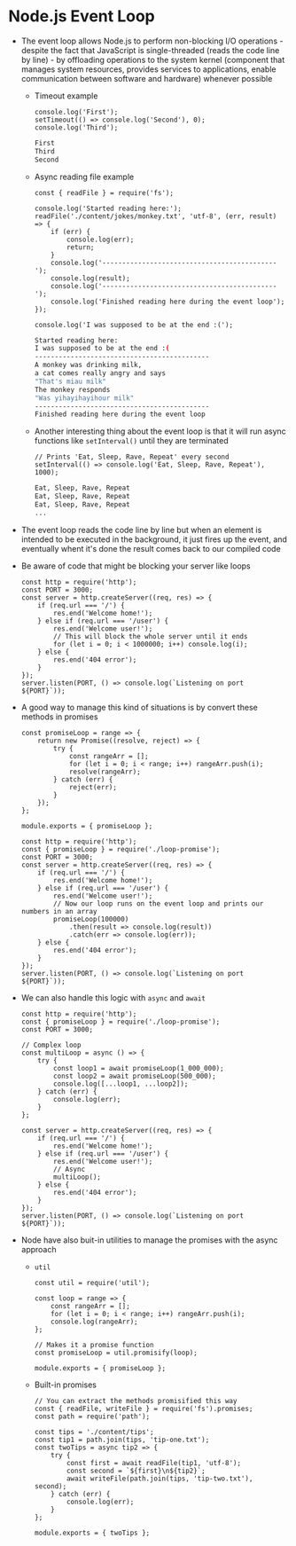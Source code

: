 # Node.js Event Loop

-   The event loop allows Node.js to perform non-blocking I/O operations - despite the fact that JavaScript is single-threaded (reads the code line by line) - by offloading operations to the system kernel (component that manages system resources, provides services to applications, enable communication between software and hardware) whenever possible

    -   Timeout example
        ```JS
        console.log('First');
        setTimeout(() => console.log('Second'), 0);
        console.log('Third');
        ```
        ```BASH
        First
        Third
        Second
        ```
    -   Async reading file example

        ```JS
        const { readFile } = require('fs');

        console.log('Started reading here:');
        readFile('./content/jokes/monkey.txt', 'utf-8', (err, result) => {
            if (err) {
                console.log(err);
                return;
            }
            console.log('--------------------------------------------');
            console.log(result);
            console.log('--------------------------------------------');
            console.log('Finished reading here during the event loop');
        });

        console.log('I was supposed to be at the end :(');
        ```

        ```BASH
        Started reading here:
        I was supposed to be at the end :(
        --------------------------------------------
        A monkey was drinking milk,
        a cat comes really angry and says
        "That's miau milk"
        The monkey responds
        "Was yihayihayihour milk"
        --------------------------------------------
        Finished reading here during the event loop
        ```

    -   Another interesting thing about the event loop is that it will run async functions like `setInterval()` until they are terminated

        ```JS
        // Prints 'Eat, Sleep, Rave, Repeat' every second
        setInterval(() => console.log('Eat, Sleep, Rave, Repeat'), 1000);
        ```

        ```BASH
        Eat, Sleep, Rave, Repeat
        Eat, Sleep, Rave, Repeat
        Eat, Sleep, Rave, Repeat
        ...
        ```

-   The event loop reads the code line by line but when an element is intended to be executed in the background, it just fires up the event, and eventually whent it's done the result comes back to our compiled code
-   Be aware of code that might be blocking your server like loops
    ```JS
    const http = require('http');
    const PORT = 3000;
    const server = http.createServer((req, res) => {
        if (req.url === '/') {
            res.end('Welcome home!');
        } else if (req.url === '/user') {
            res.end('Welcome user!');
            // This will block the whole server until it ends
            for (let i = 0; i < 1000000; i++) console.log(i);
        } else {
            res.end('404 error');
        }
    });
    server.listen(PORT, () => console.log(`Listening on port ${PORT}`));
    ```
-   A good way to manage this kind of situations is by convert these methods in promises

    ```JS
    const promiseLoop = range => {
        return new Promise((resolve, reject) => {
            try {
                const rangeArr = [];
                for (let i = 0; i < range; i++) rangeArr.push(i);
                resolve(rangeArr);
            } catch (err) {
                reject(err);
            }
        });
    };

    module.exports = { promiseLoop };
    ```

    ```JS
    const http = require('http');
    const { promiseLoop } = require('./loop-promise');
    const PORT = 3000;
    const server = http.createServer((req, res) => {
        if (req.url === '/') {
            res.end('Welcome home!');
        } else if (req.url === '/user') {
            res.end('Welcome user!');
            // Now our loop runs on the event loop and prints our numbers in an array
            promiseLoop(100000)
                .then(result => console.log(result))
                .catch(err => console.log(err));
        } else {
            res.end('404 error');
        }
    });
    server.listen(PORT, () => console.log(`Listening on port ${PORT}`));
    ```

-   We can also handle this logic with `async` and `await`

    ```JS
    const http = require('http');
    const { promiseLoop } = require('./loop-promise');
    const PORT = 3000;

    // Complex loop
    const multiLoop = async () => {
        try {
            const loop1 = await promiseLoop(1_000_000);
            const loop2 = await promiseLoop(500_000);
            console.log([...loop1, ...loop2]);
        } catch (err) {
            console.log(err);
        }
    };

    const server = http.createServer((req, res) => {
        if (req.url === '/') {
            res.end('Welcome home!');
        } else if (req.url === '/user') {
            res.end('Welcome user!');
            // Async
            multiLoop();
        } else {
            res.end('404 error');
        }
    });
    server.listen(PORT, () => console.log(`Listening on port ${PORT}`));
    ```

-   Node have also buit-in utilities to manage the promises with the async approach

    -   `util`

        ```JS
        const util = require('util');

        const loop = range => {
            const rangeArr = [];
            for (let i = 0; i < range; i++) rangeArr.push(i);
            console.log(rangeArr);
        };

        // Makes it a promise function
        const promiseLoop = util.promisify(loop);

        module.exports = { promiseLoop };
        ```

    -   Built-in promises

        ```JS
        // You can extract the methods promisified this way
        const { readFile, writeFile } = require('fs').promises;
        const path = require('path');

        const tips = './content/tips';
        const tip1 = path.join(tips, 'tip-one.txt');
        const twoTips = async tip2 => {
            try {
                const first = await readFile(tip1, 'utf-8');
                const second = `${first}\n${tip2}`;
                await writeFile(path.join(tips, 'tip-two.txt'), second);
            } catch (err) {
                console.log(err);
            }
        };

        module.exports = { twoTips };
        ```
